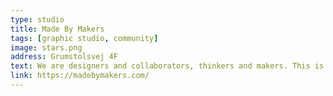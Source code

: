 ```yaml
---
type: studio
title: Made By Makers
tags: [graphic studio, community]
image: stars.png
address: Grumstolsvej 4F
text: We are designers and collaborators, thinkers and makers. This is our Studio. We have made life changing innovations, and remarkable products since 2004. Medtech is our habitat by choice, so is long-lasting client relations.
link: https://madebymakers.com/
---
```

